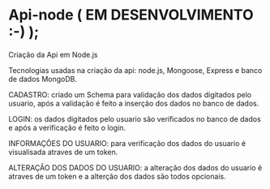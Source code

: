 # Api-node  ( EM DESENVOLVIMENTO :-) );

Criação da Api em Node.js

Tecnologias usadas na criação da api: node.js, Mongoose, Express e banco de dados MongoDB.

CADASTRO:
criado um Schema para validação dos dados digitados pelo usuario, após a validação é feito a inserção dos dados no banco de dados.

LOGIN:
os dados digitados pelo usuario são verificados no banco de dados e após a verificação é feito o login.

INFORMAÇÔES DO USUARIO:
para verificação dos dados do usuario é visualisada atraves de um token.

ALTERAÇÂO DOS DADOS DO USUARIO:
a alteração dos dados do usuario é atraves de um token e a alterção dos dados são todos opcionais.
